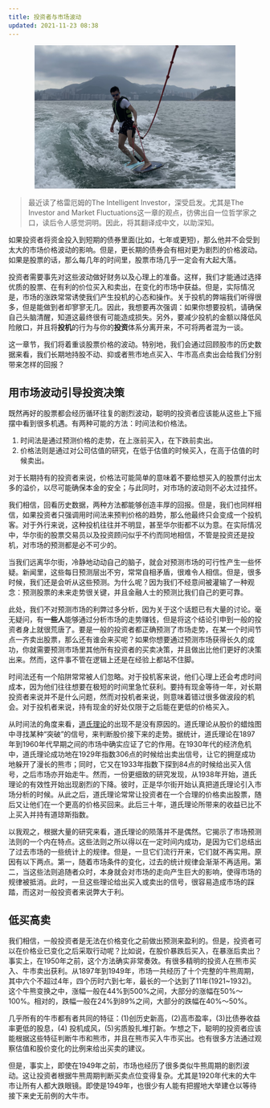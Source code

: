 ```yaml
---
title: 投资者与市场波动
updated: 2021-11-23 08:38
---
```


<p align="center">
<img src="/images/wakesurf.jpeg" alt="wakesurf" width="400"/>
</p>

> 最近读了格雷厄姆的The Intelligent Investor，深受启发。尤其是The Investor and Market Fluctuations这一章的观点，彷佛出自一位哲学家之口，读后令人感觉洞明。因此，将其翻译成中文，以助深知。

如果投资者将资金投入到短期的债券里面(比如，七年或更短)，那么他并不会受到太大的市场价格波动的影响。但是，更长期的债券会有相对更为剧烈的价格波动。如果是股票的话，那么每几年的时间里，股票市场几乎一定会有大起大落。

投资者需要事先对这些波动做好财务以及心理上的准备。这样，我们才能通过选择优质的股票、在有利的价位买入和卖出，在变化的市场中获益。但是，实际情况是，市场的涨跌常常诱使我们产生投机的心态和操作。关于投机的弊端我们听得很多，但是能做到者却寥寥无几。因此，我想要再次强调：如果你想要投机，请确保自己头脑清醒，知道这最终很有可能造成损失。另外，要减少投机的金额以降低风险敞口，并且将**投机**的行为与你的**投资**体系分离开来，不可将两者混为一谈。

这一章节，我们将着重谈股票价格的波动。特别地，我们会通过回顾股市的历史数据来看，我们长期地持股不动、抑或者熊市地点买入、牛市高点卖出会给我们分别带来怎样的回报？

## 用市场波动引导投资决策

既然再好的股票都会经历循环往复的剧烈波动，聪明的投资者应该能从这些上下摇摆中看到很多机遇。有两种可能的方法：时间法和价格法。
1. 时间法是通过预测价格的走势，在上涨前买入，在下跌前卖出。
2. 价格法则是通过对公司估值的研究，在低于估值的时候买入，在高于估值的时候卖出。

对于长期持有的投资者来说，价格法可能简单的意味着不要给想买入的股票付出太多的溢价，以尽可能确保本金的安全；与此同时，对市场的波动则不必太过挂怀。

我们相信，回看历史数据，两种方法都能够创造丰厚的回报。但是，我们也同样相信，如果投资者只强调用时间法来预判价格的趋势，那么他最终只会变成一个投机客。对于外行来说，这种投机往往并不明显，甚至华尔街都不以为意。在实际情况中，华尔街的股票交易员以及投资顾问似乎不约而同地相信，不管是投资还是投机，对市场的预测都是必不可少的。

当我们远离华尔街，冷静地动动自己的脑子，就会对预测市场的可行性产生一些怀疑。新闻里，这些每日预测层出不穷，常常自相矛盾，很难令人相信。但是，很多时候，我们还是会听从这些预测。为什么呢？因为我们不经意间被灌输了一种观念：预测股票的未来走势很关键，并且金融人士的预测比我们自己的更可靠。

此处，我们不对预测市场的利弊过多分析，因为关于这个话题已有大量的讨论。毫无疑问，有**一些人**能够通过分析市场的走势赚钱，但是将这个结论引申到一般的投资者身上就很荒唐了。要是一般的投资者都正确预测了市场走势，在某一个时间节点一齐卖出股票，那么还有谁会来买呢？如果你想要通过预测市场获得长久的成功，你就需要预测市场里其他所有投资者的买卖决策，并且做出比他们更好的决策出来。然而，这件事不管在逻辑上还是在经验上都站不住脚。

时间法还有一个陷阱常常被人们忽略。对于投机客来说，他们心理上还会考虑时间成本，因为他们往往想要在极短的时间里急忙获利。要持有现金等待一年，对长期投资者来说并不是什么问题，然而对投机者来说，则意味着错过很多做波段的机会。对于投机者来说，持有现金的好处仅限于之后能在更低的价格买入。

从时间法的角度来看，[道氏理论](https://www.investopedia.com/terms/d/dowtheory.asp)的出现不是没有原因的。道氏理论从股价的蜡烛图中寻找某种“突破”的信号，来判断股价接下来的走势。据统计，道氏理论在1897年到1960年代早期之间的市场中确实应证了它的作用。在1930年代的经济危机中，道氏理论成功地在1929年指数306点的时候给出卖出信号，让它的拥趸成功地躲开了漫长的熊市；同时，它又在1933年指数下探到84点的时候给出买入信号，之后市场亦开始走牛。然而，一份更细致的研究发现，从1938年开始，道氏理论的有效性开始出现剧烈的下降。彼时，正是华尔街开始认真把道氏理论引入市场分析的时候。从此之后，道氏理论常常让投资者在一个合理的价格卖出股票，随后又让他们在一个更高的价格买回来。此后三十年，道氏理论所带来的收益已比不上买入并持有道琼斯指数。

以我观之，根据大量的研究来看，道氏理论的陨落并不是偶然。它揭示了市场预测法则的一个内在特点。这些法则之所以得以在一定时间内成功，是因为它们总结出了过去市场的一些统计上的规律。但是，一旦它们流行开来，它们就不再实用。原因有以下两点。第一，随着市场条件的变化，过去的统计规律会渐渐不再适用。第二，当这些法则追随者众时，本身就会对市场的走向产生巨大的影响，使得市场的规律被抵消。此时，一旦这些理论给出买入或卖出的信号，很容易造成市场的踩踏，而这对一般投资者来说弊大于利。


## 低买高卖

我们相信，一般投资者是无法在价格变化之前做出预测来盈利的。但是，投资者可以在价格业已变化之后采取行动呢？比如说，在股价暴跌后买入，在暴涨后卖出？事实上，在1950年之前，这个方法确实非常奏效。有很多精明的投资人在熊市买入、牛市卖出获利。从1897年到1949年，市场一共经历了十个完整的牛熊周期，其中六个不超过4年，四个历时六到七年，最长的一个达到了11年(1921~1932)。这个牛熊变换之中，涨幅一般在44%到500%之间，大部分的涨幅在50%～100%。相对的，跌幅一般在24%到89%之间，大部分的跌幅在40%～50%。

几乎所有的牛市都有者共同的特征：(1)创历史新高，(2)高市盈率，(3)比债券收益率更低的股息，(4) 投机成风，(5)劣质股扎堆打新。乍想之下，聪明的投资者应该能根据这些特征判断牛市和熊市，并且在熊市买入牛市买出。也有很多方法通过观察估值和股价变化的比例来给出买卖的建议。

但是，事实上，即使在1949年之前，市场也经历了很多类似牛熊周期的剧烈波动。这让投资者根据牛熊周期判断买卖点位变得复杂。尤其是1920年代末的大牛市让所有人都大跌眼镜。即使是1949年，也很少有人能有把握地大举建仓以等待接下来史无前例的大牛市。



